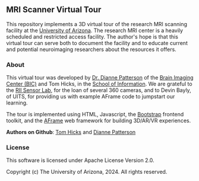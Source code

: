 ﻿
## MRI Scanner Virtual Tour

This repository implements a 3D virtual tour of the research MRI scanning facility at the [University of Arizona](http://www.arizona.edu). The research MRI center is a heavily scheduled and restricted access facility. The author's hope is that this virtual tour can serve both to document the facility and to educate current and potential neuroimaging researchers about the resources it offers.

### About

This virtual tour was developed by
[Dr. Dianne Patterson](https://profiles.arizona.edu/person/dkp)
of the [Brain Imaging Center (BIC)](https://www.bic.arizona.edu/)
and Tom Hicks, in the [School of Information](https://ischool.arizona.edu/).
We are grateful to the [RII Sensor Lab](https://sensorlab.arizona.edu/),
for the loan of several 360 cameras, and to Devin Bayly, of UITS, for
providing us with example AFrame code to jumpstart our learning.

The tour is implemented using HTML, Javascript, the
[Bootstrap](https://getbootstrap.com/) frontend toolkit, and the
[AFrame](https://aframe.io) web framework for building 3D/AR/VR experiences.

**Authors on Github**: [Tom Hicks](https://github.com/hickst) and [Dianne Patterson](https://github.com/dkp)

### License

This software is licensed under Apache License Version 2.0.

Copyright (c) The University of Arizona, 2024. All rights reserved.
